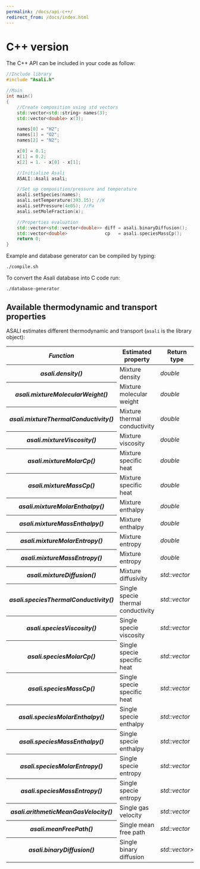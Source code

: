 ```yaml
---
permalink: /docs/api-c++/
redirect_from: /docs/index.html
---
```


# **C++ version**
The C++ API can be included in your code as follow:  
```cpp
//Include library
#include "Asali.h"

//Main
int main()
{
    //Create composition using std vectors
    std::vector<std::string> names(3);
    std::vector<double> x(3);

    names[0] = "H2";
    names[1] = "O2";
    names[2] = "N2";

    x[0] = 0.1;
    x[1] = 0.2;
    x[2] = 1. - x[0] - x[1];

    //Initialize Asali
    ASALI::Asali asali;

    //Set up composition/pressure and temperature
    asali.setSpecies(names);
    asali.setTemperature(393.15); //K
    asali.setPressure(4e05); //Pa
    asali.setMoleFraction(x);

    //Properties evaluation
    std::vector<std::vector<double>> diff = asali.binaryDiffusion();
    std::vector<double>              cp   = asali.speciesMassCp();
    return 0;
}
```
Example and database generator can be compiled by typing:
```
./compile.sh
```

To convert the Asali database into C code run:
```
./database-generator
```
## **Available thermodynamic and transport properties**
ASALI estimates different thermodynamic and transport (`asali` is the library object):
<table class="table table-striped">
    <thead>
        <tr>
            <th scope="row"><b><i>Function</th>
            <th>Estimated property</th>
            <th>Return type</th>
            <th>Unit dimension</th>
        </tr>
    </thead>
    <tbody>
        <tr>
            <th scope="row"><b><i>asali.density()</i></b></th>
            <td>Mixture density</td>
            <td><i>double</i></td>
            <td>kg/m<sup>3</sup></td>
        </tr>
        <tr>
            <th scope="row"><b><i>asali.mixtureMolecularWeight()</i></b></th>
            <td>Mixture molecular weight</td>
            <td><i>double</i></td>
            <td>g/mol</td>
        </tr>
        <tr>
            <th scope="row"><b><i>asali.mixtureThermalConductivity()</i></b></th>
            <td>Mixture thermal conductivity</td>
            <td><i>double</i></td>
            <td>W/m/K</td>
        </tr>
        <tr>
            <th scope="row"><b><i>asali.mixtureViscosity()</i></b></th>
            <td>Mixture viscosity</td>
            <td><i>double</i></td>
            <td>Pa*s</td>
        </tr>
        <tr>
            <th scope="row"><b><i>asali.mixtureMolarCp()</i></b></th>
            <td>Mixture specific heat</td>
            <td><i>double</i></td>
            <td>J/kmol/K</td>
        </tr>
        <tr>
            <th scope="row"><b><i>asali.mixtureMassCp()</i></b></th>
            <td>Mixture specific heat</td>
            <td><i>double</i></td>
            <td>J/kg/K</td>
        </tr>
        <tr>
            <th scope="row"><b><i>asali.mixtureMolarEnthalpy()</i></b></th>
            <td>Mixture enthalpy</td>
            <td><i>double</i></td>
            <td>J/kmol</td>
        </tr>
        <tr>
            <th scope="row"><b><i>asali.mixtureMassEnthalpy()</i></b></th>
            <td>Mixture enthalpy</td>
            <td><i>double</i></td>
            <td>J/kg</td>
        </tr>
        <tr>
            <th scope="row"><b><i>asali.mixtureMolarEntropy()</i></b></th>
            <td>Mixture entropy</td>
            <td><i>double</i></td>
            <td>J/kmol/K</td>
        </tr>
        <tr>
            <th scope="row"><b><i>asali.mixtureMassEntropy()</i></b></th>
            <td>Mixture entropy</td>
            <td><i>double</i></td>
            <td>J/kg/K</td>
        </tr>
        <tr>
            <th scope="row"><b><i>asali.mixtureDiffusion()</i></b></th>
            <td>Mixture diffusivity</td>
            <td><i>std::vector<double></i></td>
            <td>m<sup>2</sup>/s</td>
        </tr>
        <tr>
            <th scope="row"><b><i>asali.speciesThermalConductivity()</i></b></th>
            <td>Single specie thermal conductivity</td>
            <td><i>std::vector<double></i></td>
            <td>W/m/K</td>
        </tr>
        <tr>
            <th scope="row"><b><i>asali.speciesViscosity()</i></b></th>
            <td>Single specie viscosity</td>
            <td><i>std::vector<double></i></td>
            <td>Pa*s</td>
        </tr>
        <tr>
            <th scope="row"><b><i>asali.speciesMolarCp()</i></b></th>
            <td>Single specie specific heat</td>
            <td><i>std::vector<double></i></td>
            <td>J/kmol/K</td>
        </tr>
        <tr>
            <th scope="row"><b><i>asali.speciesMassCp()</i></b></th>
            <td>Single specie specific heat</td>
            <td><i>std::vector<double></i></td>
            <td>J/kg/K</td>
        </tr>
        <tr>
            <th scope="row"><b><i>asali.speciesMolarEnthalpy()</i></b></th>
            <td>Single specie enthalpy</td>
            <td><i>std::vector<double></i></td>
            <td>J/kmol</td>
        </tr>
        <tr>
            <th scope="row"><b><i>asali.speciesMassEnthalpy()</i></b></th>
            <td>Single specie enthalpy</td>
            <td><i>std::vector<double></i></td>
            <td>J/kg</td>
        </tr>
        <tr>
            <th scope="row"><b><i>asali.speciesMolarEntropy()</i></b></th>
            <td>Single specie entropy</td>
            <td><i>std::vector<double></i></td>
            <td>J/kmol/K</td>
        </tr>
        <tr>
            <th scope="row"><b><i>asali.speciesMassEntropy()</i></b></th>
            <td>Single specie entropy</td>
            <td><i>std::vector<double></i></td>
            <td>J/kg/K</td>
        </tr>
        <tr>
            <th scope="row"><b><i>asali.arithmeticMeanGasVelocity()</i></b></th>
            <td>Single gas velocity</td>
            <td><i>std::vector<double></i></td>
            <td>m/s</td>
        </tr>
        <tr>
            <th scope="row"><b><i>asali.meanFreePath()</i></b></th>
            <td>Single mean free path</td>
            <td><i>std::vector<double></i></td>
            <td>m</td>
        </tr>
        <tr>
            <th scope="row"><b><i>asali.binaryDiffusion()</i></b></th>
            <td>Single binary diffusion</td>
            <td><i>std::vector<std::vector<double>></i></td>
            <td>m<sup>2</sup>/s</td>
        </tr>
    </tbody>
</table>
